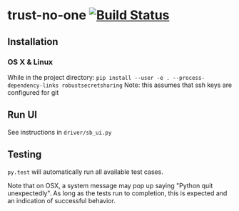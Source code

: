 # trust-no-one [![Build Status](https://travis-ci.com/sudssm/trust-no-one.svg?token=9r7x75stRuvJScvvvedh&branch=master)](https://travis-ci.com/sudssm/trust-no-one)

## Installation

### OS X & Linux
While in the project directory: `pip install --user -e . --process-dependency-links robustsecretsharing`
Note: this assumes that ssh keys are configured for git

## Run UI
See instructions in `driver/sb_ui.py`

## Testing
`py.test` will automatically run all available test cases.

Note that on OSX, a system message may pop up saying "Python quit unexpectedly".  As long as the tests run to completion, this is expected and an indication of successful behavior.
